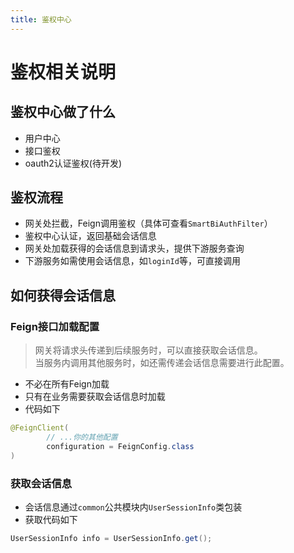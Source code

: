 ```yaml
---
title: 鉴权中心
---
```


# 鉴权相关说明

## 鉴权中心做了什么

- 用户中心
- 接口鉴权
- oauth2认证鉴权(待开发)

## 鉴权流程

- 网关处拦截，Feign调用鉴权（具体可查看`SmartBiAuthFilter`）
- 鉴权中心认证，返回基础会话信息
- 网关处加载获得的会话信息到请求头，提供下游服务查询
- 下游服务如需使用会话信息，如`loginId`等，可直接调用

## 如何获得会话信息

### Feign接口加载配置

> 网关将请求头传递到后续服务时，可以直接获取会话信息。  
> 当服务内调用其他服务时，如还需传递会话信息需要进行此配置。

- 不必在所有Feign加载
- 只有在业务需要获取会话信息时加载
- 代码如下

```java
@FeignClient(
        // ...你的其他配置
        configuration = FeignConfig.class
)
```

### 获取会话信息

- 会话信息通过`common`公共模块内`UserSessionInfo`类包装
- 获取代码如下

```java
UserSessionInfo info = UserSessionInfo.get();
```